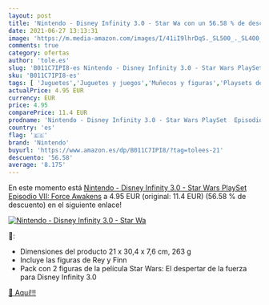 ```yaml
---
layout: post
title: 'Nintendo - Disney Infinity 3.0 - Star Wa con un 56.58 % de descuento'
date: 2021-06-27 13:13:31
image: 'https://m.media-amazon.com/images/I/41iI9lhrDqS._SL500_._SL400_.jpg'
comments: true
category: ofertas
author: 'tole.es'
slug: 'B011C7IPI8-es Nintendo - Disney Infinity 3.0 - Star Wars PlaySet...'
sku: 'B011C7IPI8-es'
tags: [ 'Juguetes','Juguetes y juegos','Muñecos y figuras','Playsets de figuras de acción para niños','disney','infinity','nintendo', ]
actualPrice: 4.95 EUR
currency: EUR
price: 4.95
comparePrice: 11.4 EUR
prodname: 'Nintendo - Disney Infinity 3.0 - Star Wars PlaySet  Episodio VII: Force Awakens'
country: 'es'
flag: '🇪🇸'
brand: 'Nintendo'
buyurl: 'https://www.amazon.es/dp/B011C7IPI8/?tag=tolees-21'
descuento: '56.58'
average: '8.175'
---
```


En este momento está [Nintendo - Disney Infinity 3.0 - Star Wars PlaySet  Episodio VII: Force Awakens](https://www.amazon.es/dp/B011C7IPI8/?tag=tolees-21) a 4.95 EUR (original: 11.4 EUR) (56.58 %  de descuento) en el siguiente enlace!

[![Nintendo - Disney Infinity 3.0 - Star Wa](https://m.media-amazon.com/images/I/41iI9lhrDqS._SL500_._SL400_.jpg)](https://www.amazon.es/dp/B011C7IPI8/?tag=tolees-21)

🔎:

- Dimensiones del producto 21 x 30,4 x 7,6 cm, 263 g
- Incluye las figuras de Rey y Finn
- Pack con 2 figuras de la película Star Wars: El despertar de la fuerza para Disney Infinity 3.0

[🛒 Aquí!!!](https://www.amazon.es/dp/B011C7IPI8/?tag=tolees-21)
